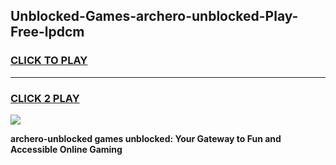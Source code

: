 
## Unblocked-Games-archero-unblocked-Play-Free-lpdcm
<h3>
<a href="https://premium76.site?title=archero-unblocked&ref=20M">CLICK TO PLAY</a></h3>
<hr>

<h3>
<a href="https://premium76.site?title=archero-unblocked&ref=20M">CLICK 2 PLAY</a>
  
</h3>

<a href="https://premium76.site?title=archero-unblocked&ref=19M"><img src="https://clearcache.store/games.png"></a>


**archero-unblocked games unblocked: Your Gateway to Fun and Accessible Online Gaming**
